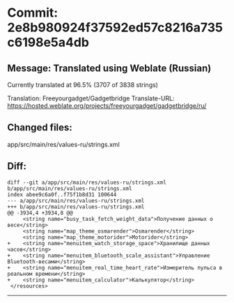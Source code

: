 # Commit: 2e8b980924f37592ed57c8216a735c6198e5a4db
## Message: Translated using Weblate (Russian)

Currently translated at 96.5% (3707 of 3838 strings)

Translation: Freeyourgadget/Gadgetbridge
Translate-URL: https://hosted.weblate.org/projects/freeyourgadget/gadgetbridge/ru/
## Changed files:
app/src/main/res/values-ru/strings.xml

## Diff:
```
diff --git a/app/src/main/res/values-ru/strings.xml b/app/src/main/res/values-ru/strings.xml
index abee9c6a0f..f75f1b8d31 100644
--- a/app/src/main/res/values-ru/strings.xml
+++ b/app/src/main/res/values-ru/strings.xml
@@ -3934,4 +3934,8 @@
     <string name="busy_task_fetch_weight_data">Получение данных о весе</string>
     <string name="map_theme_osmarender">Osmarender</string>
     <string name="map_theme_motorider">Motorider</string>
+    <string name="menuitem_watch_storage_space">Хранилище данных часов</string>
+    <string name="menuitem_bluetooth_scale_assistant">Управление Bluetooth-весами</string>
+    <string name="menuitem_real_time_heart_rate">Измеритель пульса в реальном времени</string>
+    <string name="menuitem_calculator">Калькулятор</string>
 </resources>
```
-----------------------------------

